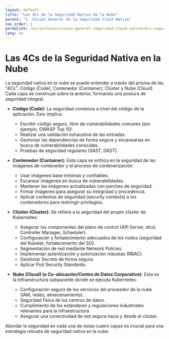 ```yaml
---
layout: default
title: "Las 4Cs de la Seguridad Nativa de la Nube"
parent: "1. Visión General de la Seguridad Cloud Native" 
nav_order: 1
permalink: /es/sections/vision-general-seguridad-cloud-native/4cs-seguridad-nativa-nube/
lang: es
---
```

# Las 4Cs de la Seguridad Nativa en la Nube

La seguridad nativa en la nube se puede entender a través del prisma de las "4Cs": Código (Code), Contenedor (Container), Clúster y Nube (Cloud). Cada capa se construye sobre la anterior, formando una postura de seguridad integral.

*   **Código (Code):** La seguridad comienza a nivel del código de la aplicación. Esto implica:
    *   Escribir código seguro, libre de vulnerabilidades comunes (por ejemplo, OWASP Top 10).
    *   Realizar una validación exhaustiva de las entradas.
    *   Gestionar las dependencias de forma segura y escanearlas en busca de vulnerabilidades conocidas.
    *   Pruebas de seguridad regulares (SAST, DAST).

*   **Contenedor (Container):** Esta capa se enfoca en la seguridad de las imágenes de contenedor y el proceso de contenerización:
    *   Usar imágenes base mínimas y confiables.
    *   Escanear imágenes en busca de vulnerabilidades.
    *   Mantener las imágenes actualizadas con parches de seguridad.
    *   Firmar imágenes para asegurar su integridad y procedencia.
    *   Aplicar contextos de seguridad (security contexts) a los contenedores para restringir privilegios.

*   **Clúster (Cluster):** Se refiere a la seguridad del propio clúster de Kubernetes:
    *   Asegurar los componentes del plano de control (API Server, etcd, Controller Manager, Scheduler).
    *   Configuración y fortalecimiento adecuados de los nodos (seguridad del Kubelet, fortalecimiento del SO).
    *   Segmentación de red mediante Network Policies.
    *   Implementar autenticación y autorización robustas (RBAC).
    *   Gestionar Secrets de forma segura.
    *   Aplicar Pod Security Standards.

*   **Nube (Cloud) (o Co-ubicación/Centro de Datos Corporativo):** Esta es la infraestructura subyacente donde se ejecuta Kubernetes:
    *   Configuración segura de los servicios del proveedor de la nube (IAM, redes, almacenamiento).
    *   Seguridad física de los centros de datos.
    *   Cumplimiento de los estándares y regulaciones industriales relevantes para la infraestructura.
    *   Asegurar una conectividad de red segura hacia y desde el clúster.

Abordar la seguridad en cada una de estas cuatro capas es crucial para una estrategia robusta de seguridad nativa en la nube.
